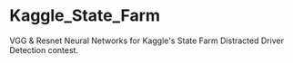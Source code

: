 # Kaggle_State_Farm
VGG &amp; Resnet Neural Networks for Kaggle's State Farm Distracted Driver Detection contest.
